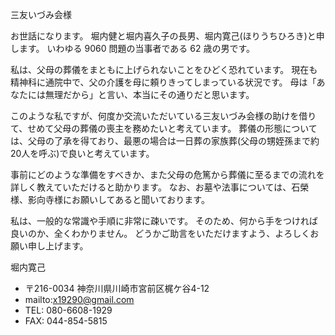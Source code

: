 三友いづみ会様

お世話になります。
堀内健と堀内喜久子の長男、堀内寛己(ほりうちひろき)と申します。
いわゆる 9060 問題の当事者である 62 歳の男です。

私は、父母の葬儀をまともに上げられないことをひどく恐れています。
現在も精神科に通院中で、父の介護を母に頼りきってしまっている状況です。
母は「あなたには無理だから」と言い、本当にその通りだと思います。

このような私ですが、何度か交流いただいている三友いづみ会様の助けを借りて、せめて父母の葬儀の喪主を務めたいと考えています。
葬儀の形態については、父母の了承を得ており、最悪の場合は一日葬の家族葬(父母の甥姪孫まで約 20人を呼ぶ)で良いと考えています。

事前にどのような準備をすべきか、また父母の危篤から葬儀に至るまでの流れを詳しく教えていただけると助かります。
なお、お墓や法事については、石榮様、影向寺様にお願いしてあると聞いております。

私は、一般的な常識や手順に非常に疎いです。
そのため、何から手をつければ良いのか、全くわかりません。
どうかご助言をいただけますよう、よろしくお願い申し上げます。

堀内寛己

- 〒216-0034 神奈川県川崎市宮前区梶ケ谷4-12
- mailto:x19290@gmail.com
- TEL: 080-6608-1929
- FAX: 044-854-5815
